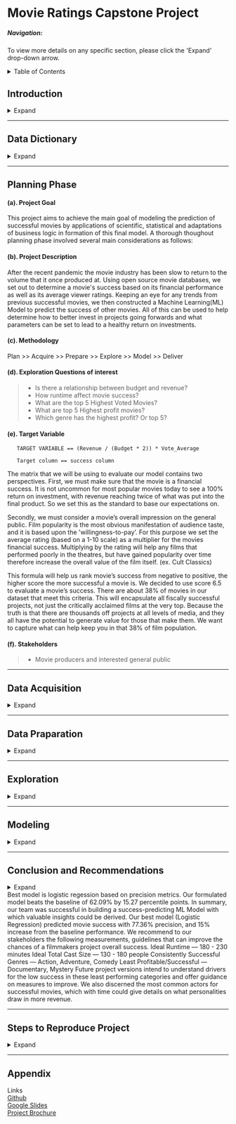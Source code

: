 # Movie Ratings Capstone Project

##### Navigation: 
    
To view more details on any specific section, please click the 'Expand' drop-down arrow.
    
<details>
 
<summary>Table of Contents</summary>
<ul>
  <li><a href = '#intro'>Introduction</a></li>
  <li><a href = '#dict'>Data Dictionary </a></li>
  <li><a href = '#plan'>Planning </a></li>
  <li><a href = '#acquire'>Acquisition </a></li>
  <li><a href = '#prep'>Preparation </a></li>
  <li><a href = '#explore'>Exploration </a></li>
  <li><a href = '#model'>Modeling </a></li>
  <li><a href = '#conclusion'>Conclusion and Summary </a></li>
  <li><a href = '#steps'>Steps to Reproduce </a></li>
  <li><a href = '#appnx'>Appendix </a></li>
</ul>
</details>


<!-- <div id = 'intro'> -->
## Introduction 

<details>
<summary>Expand</summary>  
    
### Classification Model for Predicting Movie Success 
    
After the recent pandemic the movie industry has been slow to return to the volume that it once produced at.  Using open source movie databases, we set out to determine a movie's success based on its financial performance as well as its average viewer ratings.   Keeping an eye for any trends from previous successful movies, we then constructed a Machine Learning(ML) Model to predict the success of other movies.  
All of this can be used to help determine how to better invest in projects going forwards and what parameters can be set to lead to a healthy return on investments. 

    
</details>
<!-- </div> -->
<!-- End Introduction here  -->
<hr>

<!-- <div id = 'dict'> -->
## Data Dictionary

<details>
<summary>Expand</summary>
      
#### Original Dataset
    
| Feature  | Description | Data Type | 
| :------------- | :------------- | :------------- |
| Title  | Movie title  | Object  |
| Success_rating  | Scaled parameter iMDb uses to evaluate movie success  | Float64  |
| Genres  | Movie classification type  | Object  |
| Budget  | Amount in U.S. dollar spend in the production of the movie  | Float64  |
| Revenue  | The total U.S. dollar amount collected after a movie release  | Float64  |
| Vote_average  | The average voting of a movie  | Float64  |
| Vote_count  | The total vount count of a movie  | Float64  |
| Production_companies  | Name(s) of production company tasked with creation of movie  | Object  |
| Production_countries  | Country a movie was marketed/ played   | Object  |
| Overview  | The overview description of a movie  | Object  |
| Popularity  | Scaled numerical measure of perceived movie likability  | Float64  |
| Runtime  | Recorded movie play-time. (How long the movie is)  | Float64  |
| Release_date  | Specific calendar date a movie was released. (YYYY-MM-DD)  | Object**  |

    
#### Engineered Features
    
| Feature  | Description | Data Type | 
| :------------- | :------------- | :------------- |
| Success  | TARGET VARIABLE == (Revenue / (Budget * 2)) * Vote_Average  | Bool  |
| Profit_amount  | U.S. dollar amount calculated from subtracting budget from revenue  | Float64  |
| Profitable  | Revenue - budget > than 0 means profitable  | Bool  |
| Cast_actor_1  | cast actor list 1  | Object  |
| Cast_actor_2  | cast actor list 2  | Object  |    
| Cast_actor_3  | cast actor list 3  | Object  |
| Total_n_cast  | cast actor list 4  | Float64  |
| Release_year  | The year a specific movie was released for general public consumption/ enjoyment  | Int64**  |
| Month  | Month of the year a movie was released to general public  | int64**  |
| Runtime.1  | The runtime of a movie. | Float64  |


    ** indicates datatype maybe converted to datetime format
</details>
<!-- </div>  -->
<!-- End Data Dictionary here  -->

<hr>

<!-- <div id = 'plan'> -->
## Planning Phase
<!-- <details>
<summary>Expand</summary> -->
    

    
#### (a). Project Goal
   This project aims to achieve the main goal of modeling the prediction of successful movies by applications of scientific, statistical and adaptations of business logic in formation of this final model. A thorough thoughout planning phase involved several main considerations as follows:
    
#### (b). Project Description
   After the recent pandemic the movie industry has been slow to return to the volume that it once produced at. Using open source movie databases, we set out to determine a movie's success based on its financial performance as well as its average viewer ratings. Keeping an eye for any trends from previous successful movies, we then constructed a Machine Learning(ML) Model to predict the success of other movies. All of this can be used to help determine how to better invest in projects going forwards and what parameters can be set to lead to a healthy return on investments. 
    
#### (c). Methodology
    
   Plan >> Acquire >> Prepare >> Explore >> Model >> Deliver
    
#### (d). Exploration Questions of interest
    
> - Is there a relationship between budget and revenue?
> - How runtime affect movie success?
> - What are the top 5 Highest Voted Movies?
> - What are top 5 Highest profit movies?
> - Which genre has the highest profit? Or top 5?

#### (e). Target Variable 
       TARGET VARIABLE == (Revenue / (Budget * 2)) * Vote_Average
       
       Target column == success column

The matrix that we will be using to evaluate our model contains two perspectives. First, we must make sure that the movie is a financial success.  It is not uncommon for most popular movies today to see a 100% return on investment, with revenue reaching twice of what was put into the final product. So we set this as the standard to base our expectations on. 

Secondly, we must consider a movie’s overall impression on the general public.  Film popularity is the most obvious manifestation of audience taste, and it is based upon the 'willingness-to-pay’. For this purpose we set the average rating (based on a 1-10 scale) as a multiplier for the movies financial success.  Multiplying by the rating will help any films that performed poorly in the theatres, but have gained popularity over time therefore increase the overall value of the film itself. (ex. Cult Classics)

This formula will help us rank movie’s success from negative to positive, the higher score the more successful a movie is. We decided to use score 6.5 to evaluate a movie’s success. There are about 38% of movies in our dataset that meet this criteria. This will encapsulate all fiscally successful projects, not just the critically acclaimed films at the very top.  Because the truth is that there are thousands off projects at all levels of media, and they all have the potential to generate value for those that make them. We want to capture what can help keep you in that 38% of film population.  

   
#### (f). Stakeholders
> - Movie producers and interested general public
    
<!-- </details>    -->
<!-- </div> -->
<!-- End Planning here  -->

<hr>

<!-- <div id = 'acquire'> -->
## Data Acquisition
<details>
<summary>Expand</summary>
    
The data for this project was acquired from open-source Kaggle website- https://www.kaggle.com/datasets/rounakbanik/the-movies-dataset. This set consisted of more than 5000 data points with 28 attributes. At this time, no Application Programming Interface (API) is utelized in streamlined acquisition process due to required iMDb policies, however, in the future project updates we intend to implements APIs in simplicity of rep-producing this preject. With this stated, directly download and save locally in the same project folder the following comma-sepated files(csv):
    
- Credits.csv 
- Movies_metadata.csv
- Keywords.csv
- Ratings.csv
    
In the prepare phase in this README.md file, we will describe the joining procedure followed in the joining of these separate csv files into  of the final dataframe.
</details>
</div>
<!-- End Acquire here  -->

<hr>

<!-- <div id = 'prep'> -->
## Data Praparation 
<details>
<summary>Expand</summary>
    
The parent module for both data acquisition and preparation are included in the final)acquire module. Within the same module file, specific tasts are divided by individualized function to better enhance readability. __Wrangle_df__ function is the resultant that collectively hosts calls to the main __prep_data__ function function for the our data preparation. This function uses local data caching method to enhance data loading speeds. 

#### Prep_data function

- Drops unnecessary columns 
- Drops individual row nulls and any duplicated values 
- Applies median budget values for budget between 0 to 1,000,000
- Appends names(with whitespace) on genres columns
- Returns profitable as type bool for explorations
- Extracts nested dictionary data from columns production_company and cast
- One hot ecode data for modeling
- Feature engineer columns:
    
   * Release_year
   * Release_date
   * Profitable   
   * Success 
   * Profit_amount {revenue - budget}
   * Success_rating {(revenue / budget) * 2] * vote_average}
    
- Sets dataframe index as __id__
- Saved a __clean.csv__ file for explorations. 
- Explain variables as defined in the project through graphical data dictionary representation
   
#### Train_validate_test_split function
- Splits the dataset into train, validate, and test sets for exploration and modeling.
    
    
</details>
<!-- </div> -->
<!-- End Prepare here  -->

<hr>

<!-- <div id = 'explore'> -->
## Exploration 
<details>
<summary>Expand</summary>

Reference to the project main goal of model prediction of movie success between 1915 t0 2017, this exploration phase was key in understanding factors that predict movie success. Guiding our predictions, the following questions were initially analyzed to determine pattern and relations among features of interest:
    
- Is there a relationship between budget and revenue?
- What are the top 5 Highest Voted Movies?
- Examining revenue, what are the top 5 highest revenue movies?
- Which top 5 movie genres that are likely to yield the highest profits?
    
#### Key Findings 
    
- Budget and revenue shows elevated corelations
- Vote count and also has hightened corellations with both revenue and profit amount
- Very little correlation between budget and success rating and also between vote average and budget
- Most voted movies are:
    
   * Minions
   * Wonder Woman
   * Beauty and the Beast
   * Baby Driver
   * Big Hero 6
    
- Top 5 most revenue generators movies are:
        
   * Avator
   * Star Wars: The Force Awakens
   * Titanic
   * The Avengers
   * Jurassic World


</details>
<!-- </div> -->
<!-- End Explore here  -->

<hr>

<!-- <div id = 'model'> -->
## Modeling 
<details>
<summary>Expand</summary>
    Exploration phase identified arrays of possible divers for a movie success. In this section, we will create a machine learning algorithm model that better predicts movie success and use our findings as recommendations for our stakeholders. Three supervised machine learning classifications models were created in this project:
* Logistic regression
* K-Nearest Neighbor (KNN)
* Decision tree
A baseline model for our project was created from engineered columns of success as a measure of overall performance of the models above. Our definition of a successful movie is guided by financial metrics a movie generates as captured by the dataset and 'perceived success' as expressed by features such as ratings, votes among othes. As is, the dataset baseline movie success accounts to 38.90%.
The following sections will tabulate the models results over the train and validat subset and later test the best model over test subset to limit data leakage.

</details>
<!-- </div> -->
<!-- End Modeling here  -->

<hr>

<!-- <div id = 'conclusion'> -->
## Conclusion and Recommendations 
<details>
<summary>Expand</summary>
    
</details>
<!-- </div> -->
<!--   -->
Best model is logistic regession based on precision metrics. Our formulated model beats the baseline of 62.09% by 15.27 percentile points. In summary, our team was successful in building a success-predicting ML Model with which  valuable insights could be derived. Our best model (Logistic Regression) predicted movie success with 77.36% precision, and 15% increase from the baseline performance.
We recommend to our stakeholders the following measurements, guidelines that can improve the chances of a filmmakers project overall success. 
Ideal Runtime —  180 - 230 minutes       
Ideal Total Cast Size —  130 - 180 people
Consistently Successful Genres — Action, Adventure, Comedy
Least Profitable/Successful — Documentary, Mystery
Future project versions intend to understand drivers for the low success in these least performing categories and offer guidance on measures to improve.  We also discerned the most common actors for successful movies, which with time could give details on what personalities draw in more revenue.
<hr>

<!-- <div id = 'steps'> -->
## Steps to Reproduce Project 
<details>
<summary>Expand</summary>
  <ol>
      <li>Step 1.  Clone this repository into your local machine using the following command:
git clone git@github.com:Movie-Success-Capstone/Movie-Capstone.git</li>
      <li>Step 2.You will need Pandas, Numpy, Matplotlib, Seaborn, and SKLearn installed on your machine. </li>
      <li>Step 3. Please run python acquire.py in a terminal to acquire the csv file.</li>
      <li>Step 4. Now you can start a Jupyter Notebook session and execute the code blocks in the final_report.ipynb notebook.
</li>
  </ol>
</details>
<!-- </div> -->
<!--  -->
  
<hr> 

<!-- <div id = 'appnx'> -->
## Appendix 
<!-- <details> -->
<summary>Links</summary>
    <a href = 'https://github.com/Movie-Success-Capstone/Movie-Capstone/blob/main/Final/final_report.ipynb'>Github</a>
    <br>
    <a href = 'https://docs.google.com/presentation/d/1lR8gEP5J3bgiIJIYR62FGynSkfUNc2IknZ_xttPQBvM/edit#slide=id.g1310cb36da7_0_64'>Google Slides</a>
    <br>
     <a href = 'https://www.canva.com/design/DAFCeimVECI/h4M50njErHgR5OBCSX1bZg/edit?utm_content=DAFCeimVECI&utm_campaign=designshare&utm_medium=link2&utm_source=sharebutton'>Project Brochure</a>
<!-- </details> -->
<!-- </div> -->
<!-- End Appendix here  -->

<div id ='top'></div>
